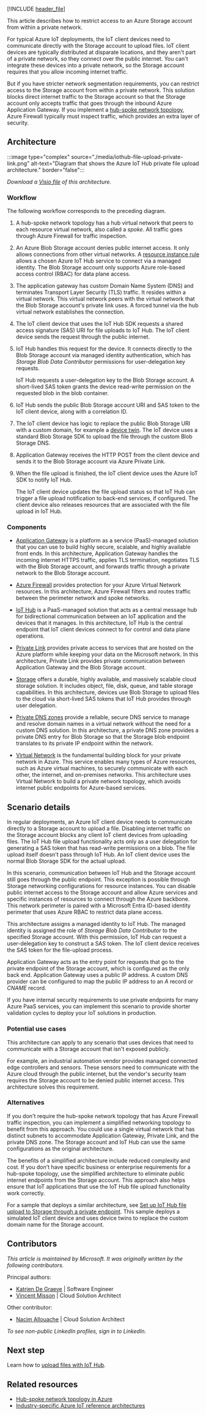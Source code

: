 [!INCLUDE [header_file](../../../includes/sol-idea-header.md)]

This article describes how to restrict access to an Azure Storage account from within a private network.

For typical Azure IoT deployments, the IoT client devices need to communicate directly with the Storage account to upload files. IoT client devices are typically distributed at disparate locations, and they aren't part of a private network, so they connect over the public internet. You can't integrate these devices into a private network, so the Storage account requires that you allow incoming internet traffic.

But if you have stricter network segmentation requirements, you can restrict access to the Storage account from within a private network. This solution blocks direct internet traffic to the Storage account so that the Storage account only accepts traffic that goes through the inbound Azure Application Gateway. If you implement a [hub-spoke network topology](../../networking/architecture/hub-spoke.yml), Azure Firewall typically must inspect traffic, which provides an extra layer of security.

## Architecture

:::image type="complex" source="./media/iothub-file-upload-private-link.png" alt-text="Diagram that shows the Azure IoT Hub private file upload architecture." border="false":::

*Download a [Visio file](https://arch-center.azureedge.net/azure-iot-file-upload-private-network.vsdx) of this architecture.*

### Workflow

The following workflow corresponds to the preceding diagram.

1. A hub-spoke network topology has a hub virtual network that peers to each resource virtual network, also called a *spoke*. All traffic goes through Azure Firewall for traffic inspection.

1. An Azure Blob Storage account denies public internet access. It only allows connections from other virtual networks. A [resource instance rule](/azure/storage/common/storage-network-security#grant-access-from-azure-resource-instances) allows a chosen Azure IoT Hub service to connect via a managed identity. The Blob Storage account only supports Azure role-based access control (RBAC) for data plane access.
1. The application gateway has custom Domain Name System (DNS) and terminates Transport Layer Security (TLS) traffic. It resides within a virtual network. This virtual network peers with the virtual network that the Blob Storage account's private link uses. A forced tunnel via the hub virtual network establishes the connection.
1. The IoT client device that uses the IoT Hub SDK requests a shared access signature (SAS) URI for file uploads to IoT Hub. The IoT client device sends the request through the public internet.
1. IoT Hub handles this request for the device. It connects directly to the Blob Storage account via managed identity authentication, which has *Storage Blob Data Contributor* permissions for user-delegation key requests.

   IoT Hub requests a user-delegation key to the Blob Storage account. A short-lived SAS token grants the device read-write permission on the requested blob in the blob container.

1. IoT Hub sends the public Blob Storage account URI and SAS token to the IoT client device, along with a correlation ID.
1. The IoT client device has logic to replace the public Blob Storage URI with a custom domain, for example a [device twin](/azure/iot-hub/iot-hub-devguide-device-twins). The IoT device uses a standard Blob Storage SDK to upload the file through the custom Blob Storage DNS.
1. Application Gateway receives the HTTP POST from the client device and sends it to the Blob Storage account via Azure Private Link.
1. When the file upload is finished, the IoT client device uses the Azure IoT SDK to notify IoT Hub.

   The IoT client device updates the file upload status so that IoT Hub can trigger a file upload notification to back-end services, if configured. The client device also releases resources that are associated with the file upload in IoT Hub.

### Components

- [Application Gateway](https://azure.microsoft.com/products/application-gateway) is a platform as a service (PaaS)-managed solution that you can use to build highly secure, scalable, and highly available front ends. In this architecture, Application Gateway handles the incoming internet HTTPS traffic, applies TLS termination, negotiates TLS with the Blob Storage account, and forwards traffic through a private network to the Blob Storage account.

- [Azure Firewall](https://azure.microsoft.com/products/azure-firewall) provides protection for your Azure Virtual Network resources. In this architecture, Azure Firewall filters and routes traffic between the perimeter network and spoke networks.
- [IoT Hub](https://azure.microsoft.com/products/iot-hub/) is a PaaS-managed solution that acts as a central message hub for bidirectional communication between an IoT application and the devices that it manages. In this architecture, IoT Hub is the central endpoint that IoT client devices connect to for control and data plane operations.
- [Private Link](https://azure.microsoft.com/products/private-link) provides private access to services that are hosted on the Azure platform while keeping your data on the Microsoft network. In this architecture, Private Link provides private communication between Application Gateway and the Blob Storage account.
- [Storage](https://azure.microsoft.com/products/category/storage) offers a durable, highly available, and massively scalable cloud storage solution. It includes object, file, disk, queue, and table storage capabilities. In this architecture, devices use Blob Storage to upload files to the cloud via short-lived SAS tokens that IoT Hub provides through user delegation.
- [Private DNS zones](/azure/dns/private-dns-overview) provide a reliable, secure DNS service to manage and resolve domain names in a virtual network without the need for a custom DNS solution. In this architecture, a private DNS zone provides a private DNS entry for Blob Storage so that the Storage blob endpoint translates to its private IP endpoint within the network.
- [Virtual Network](https://azure.microsoft.com/products/virtual-network/) is the fundamental building block for your private network in Azure. This service enables many types of Azure resources, such as Azure virtual machines, to securely communicate with each other, the internet, and on-premises networks. This architecture uses Virtual Network to build a private network topology, which avoids internet public endpoints for Azure-based services.

## Scenario details

In regular deployments, an Azure IoT client device needs to communicate directly to a Storage account to upload a file. Disabling internet traffic on the Storage account blocks any client IoT client devices from uploading files. The IoT Hub file upload functionality acts only as a user delegation for generating a SAS token that has read-write permissions on a blob. The file upload itself doesn't pass through IoT Hub. An IoT client device uses the normal Blob Storage SDK for the actual upload.

In this scenario, communication between IoT Hub and the Storage account still goes through the public endpoint. This exception is possible through Storage networking configurations for resource instances. You can disable public internet access to the Storage account and allow Azure services and specific instances of resources to connect through the Azure backbone. This network perimeter is paired with a Microsoft Entra ID-based identity perimeter that uses Azure RBAC to restrict data plane access.

This architecture assigns a managed identity to IoT Hub. The managed identity is assigned the role of *Storage Blob Data Contributor* to the specified Storage account. With this permission, IoT Hub can request a user-delegation key to construct a SAS token. The IoT client device receives the SAS token for the file-upload process.

Application Gateway acts as the entry point for requests that go to the private endpoint of the Storage account, which is configured as the only back end. Application Gateway uses a public IP address. A custom DNS provider can be configured to map the public IP address to an *A* record or *CNAME* record.

If you have internal security requirements to use private endpoints for many Azure PaaS services, you can implement this scenario to provide shorter validation cycles to deploy your IoT solutions in production.

### Potential use cases

This architecture can apply to any scenario that uses devices that need to communicate with a Storage account that isn't exposed publicly.

For example, an industrial automation vendor provides managed connected edge controllers and sensors. These sensors need to communicate with the Azure cloud through the public internet, but the vendor's security team requires the Storage account to be denied public internet access. This architecture solves this requirement.

### Alternatives

If you don't require the hub-spoke network topology that has Azure Firewall traffic inspection, you can implement a simplified networking topology to benefit from this approach. You could use a single virtual network that has distinct subnets to accommodate Application Gateway, Private Link, and the private DNS zone. The Storage account and IoT Hub can use the same configurations as the original architecture.

The benefits of a simplified architecture include reduced complexity and cost. If you don't have specific business or enterprise requirements for a hub-spoke topology, use the simplified architecture to eliminate public internet endpoints from the Storage account. This approach also helps ensure that IoT applications that use the IoT Hub file upload functionality work correctly.

For a sample that deploys a similar architecture, see [Set up IoT Hub file upload to Storage through a private endpoint](https://github.com/Azure-Samples/azure-edge-extensions-iothub-fileupload-privatelink). This sample deploys a simulated IoT client device and uses device twins to replace the custom domain name for the Storage account.

## Contributors

*This article is maintained by Microsoft. It was originally written by the following contributors.*

Principal authors:

- [Katrien De Graeve](https://linkedin.com/in/katriendg/) | Software Engineer
- [Vincent Misson](https://www.linkedin.com/in/vmisson/) | Cloud Solution Architect

Other contributor:

- [Nacim Allouache](https://www.linkedin.com/in/nacim-allouache/) | Cloud Solution Architect

*To see non-public LinkedIn profiles, sign in to LinkedIn.*

## Next step

Learn how to [upload files with IoT Hub](/azure/iot-hub/iot-hub-devguide-file-upload).

## Related resources

- [Hub-spoke network topology in Azure](../../networking/architecture/hub-spoke.yml)
- [Industry-specific Azure IoT reference architectures](../../reference-architectures/iot/industry-iot-hub-page.md)
